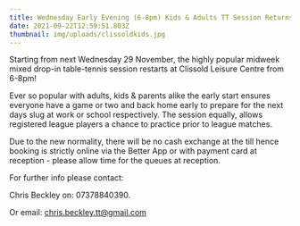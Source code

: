 ```yaml
---
title: Wednesday Early Evening (6-8pm) Kids & Adults TT Session Returns @Clissold LC
date: 2021-09-22T12:59:51.803Z
thumbnail: img/uploads/clissoldkids.jpg
---
```

Starting from next Wednesday 29 November, the highly popular midweek mixed drop-in  table-tennis session restarts at Clissold Leisure Centre from 6-8pm!

Ever so popular with adults, kids & parents alike the early start ensures everyone have a game or two and back home early to prepare for the next days slug at work or school respectively.  The session equally, allows registered league players a chance to practice prior to league matches.

Due to the new normality, there will be no cash exchange at the till hence booking is strictly online via the Better App or with payment card at reception - please allow time for the queues at reception.

For further info please contact: 

Chris Beckley on: 07378840390. 

Or email: chris.beckley.tt@gmail.com